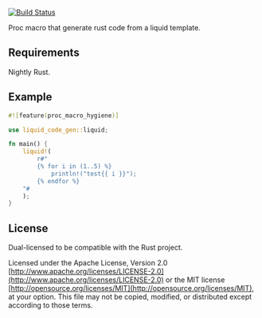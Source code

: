 [![Build Status](https://travis-ci.org/danylaporte/liquid_code_gen.svg?branch=master)](https://travis-ci.org/danylaporte/liquid_code_gen)

Proc macro that generate rust code from a liquid template.

## Requirements
Nightly Rust.

## Example

```rust
#![feature(proc_macro_hygiene)]

use liquid_code_gen::liquid;

fn main() {
    liquid!(
        r#"
        {% for i in (1..5) %}
            println!("test{{ i }}");
        {% endfor %}
    "#
    );
}
```

## License

Dual-licensed to be compatible with the Rust project.

Licensed under the Apache License, Version 2.0
[http://www.apache.org/licenses/LICENSE-2.0](http://www.apache.org/licenses/LICENSE-2.0) or the MIT license
[http://opensource.org/licenses/MIT](http://opensource.org/licenses/MIT), at your
option. This file may not be copied, modified, or distributed
except according to those terms.